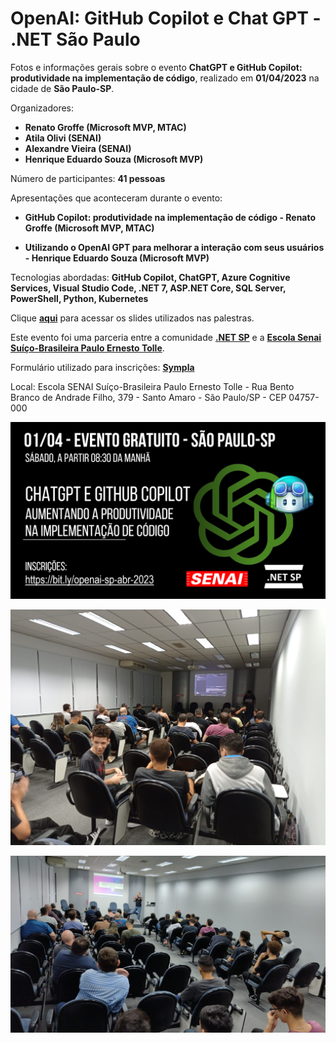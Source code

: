 # OpenAI: GitHub Copilot e Chat GPT - .NET São Paulo
Fotos e informações gerais sobre o evento **ChatGPT e GitHub Copilot: produtividade na implementação de código**, realizado em **01/04/2023** na cidade de **São Paulo-SP**.

Organizadores:
- **Renato Groffe (Microsoft MVP, MTAC)**
- **Atila Olivi (SENAI)**
- **Alexandre Vieira (SENAI)**
- **Henrique Eduardo Souza (Microsoft MVP)**

Número de participantes: **41 pessoas**

Apresentações que aconteceram durante o evento:
* **GitHub Copilot: produtividade na implementação de código - Renato Groffe (Microsoft MVP, MTAC)**

* **Utilizando o OpenAI GPT para melhorar a interação com seus usuários - Henrique Eduardo Souza (Microsoft MVP)**

Tecnologias abordadas: **GitHub Copilot, ChatGPT, Azure Cognitive Services, Visual Studio Code, .NET 7, ASP.NET Core, SQL Server, PowerShell, Python, Kubernetes**

Clique [**aqui**](/slides/) para acessar os slides utilizados nas palestras.

Este evento foi uma parceria entre a comunidade [**.NET SP**](https://www.meetup.com/dotnet-Sao-Paulo/) e a [**Escola Senai Suíço-Brasileira Paulo Ernesto Tolle**](https://suicobrasileira.sp.senai.br/).

Formulário utilizado para inscrições: [**Sympla**](https://www.sympla.com.br/evento/chatgpt-e-github-copilot-produtividade-na-implementacao-de-codigo-gratuito-e-presencial/1925171)

Local: Escola SENAI Suíço-Brasileira Paulo Ernesto Tolle - Rua Bento Branco de Andrade Filho, 379 - Santo Amaro - São Paulo/SP - CEP 04757-000

![Banner do evento](img/banner.png)

![Renato palestrando](img/o-19.jpeg)

![Henrique palestrando](img/o-32.jpeg)
